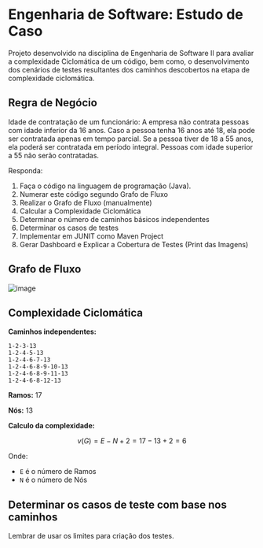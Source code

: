 # Engenharia de Software: Estudo de Caso
Projeto desenvolvido na disciplina de Engenharia de Software II para avaliar a complexidade Ciclomática de um código, bem como, o desenvolvimento dos cenários de testes resultantes dos caminhos descobertos na etapa de complexidade ciclomática.


## Regra de Negócio
Idade de contratação de um funcionário: A empresa não contrata pessoas com idade inferior da 16 anos. Caso a pessoa tenha 16 anos até 18, ela pode ser contratada apenas em tempo parcial.  Se a pessoa tiver de 18 a 55 anos, ela poderá ser contratada em período integral. Pessoas com idade superior a 55 não serão contratadas.

Responda:

1) Faça o código na linguagem de programação (Java).
2) Numerar este código segundo Grafo de Fluxo
3) Realizar o Grafo de Fluxo (manualmente)
4) Calcular a Complexidade Ciclomática
5) Determinar o número de caminhos básicos independentes
6) Determinar os casos de testes
7) Implementar em JUNIT como Maven Project
8) Gerar Dashboard e Explicar a Cobertura de Testes (Print das Imagens)


## Grafo de Fluxo
![image](https://user-images.githubusercontent.com/30303558/233438065-e3623e1b-6cab-46bc-a8a3-41ca2b690613.png)


## Complexidade Ciclomática
**Caminhos independentes:**
  ```
  1-2-3-13
  1-2-4-5-13
  1-2-4-6-7-13
  1-2-4-6-8-9-10-13
  1-2-4-6-8-9-11-13
  1-2-4-6-8-12-13
  ```

****Ramos:**** 17

********Nós:******** 13

************************************************Calculo da complexidade:************************************************

$$
v(G) = E-N+2 = 17 - 13 + 2 = 6
$$

Onde:
- `E` é o número de Ramos
- `N` é o número de Nós


## Determinar os casos de teste com base nos caminhos
Lembrar de usar os limites para criação dos testes.

